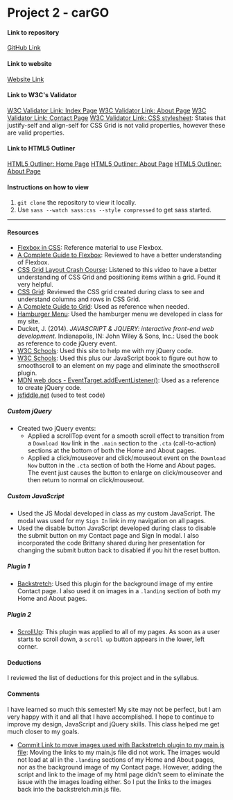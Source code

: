 # Project 2 - carGO

#### Link to repository
[GitHub Link](https://github.com/JackieMarie/project-2_culbreath-jackie)

#### Link to website
[Website Link](http://www.justbelievedesigns.com/project-2_culbreath-jackie/)

#### Link to W3C's Validator
[W3C Validator Link: Index Page](https://validator.w3.org/nu/#file)
[W3C Validator Link: About Page](https://validator.w3.org/nu/#file)
[W3C Validator Link: Contact Page](https://validator.w3.org/nu/#file)
[W3C Validator Link: CSS stylesheet](http://jigsaw.w3.org/css-validator/validator): States that justify-self and align-self for CSS Grid is not valid properties, however these are valid properties.

#### Link to HTML5 Outliner
[HTML5 Outliner: Home Page](https://gsnedders.html5.org/outliner/process.py)
[HTML5 Outliner: About Page](https://gsnedders.html5.org/outliner/process.py)
[HTML5 Outliner: About Page](https://gsnedders.html5.org/outliner/process.py)

#### Instructions on how to view
1. `git clone` the repository to view it locally.
2. Use `sass --watch sass:css --style compressed` to get sass started.

---

#### Resources
- [Flexbox in CSS](https://cssreference.io/flexbox/): Reference material to use Flexbox.
- [A Complete Guide to Flexbox](https://css-tricks.com/snippets/css/a-guide-to-flexbox/): Reviewed to have a better understanding of Flexbox.
- [CSS Grid Layout Crash Course](https://www.youtube.com/watch?v=jV8B24rSN5o&t=1330s): Listened to this video to have a better understanding of CSS Grid and positioning items within a grid. Found it very helpful.
- [CSS Grid](https://codepen.io/createlyn/pen/bjLzdZ): Reviewed the CSS grid created during class to see and understand columns and rows in CSS Grid.
- [A Complete Guide to Grid](https://css-tricks.com/snippets/css/complete-guide-grid/): Used as reference when needed.
- [Hamburger Menu](https://codepen.io/createlyn/pen/xJYmZx): Used the hamburger menu we developed in class for my site.
- Ducket, J. (2014). *JAVASCRIPT & JQUERY: interactive front-end web development.* Indianapolis, IN: John Wiley & Sons, Inc.: Used the book as reference to code jQuery event.
- [W3C Schools](https://www.w3schools.com/): Used this site to help me with my jQuery code.
- [W3C Schools](https://www.w3schools.com/jquery/tryit.asp?filename=tryjquery_eff_animate_smoothscroll): Used this plus our JavaScript book to figure out how to smoothscroll to an element on my page and eliminate the smoothscroll plugin.
- [MDN web docs - EventTarget.addEventListener()](https://developer.mozilla.org/en-US/docs/Web/API/EventTarget/addEventListener): Used as a reference to create jQuery code.
- [jsfiddle.net](https://jsfiddle.net/) (used to test code)

##### Custom jQuery
- Created two jQuery events:
    -  Applied a scrollTop event for a smooth scroll effect to transition from a `Download Now` link in the `.main` section to the `.cta` (call-to-action) sections at the bottom of both the Home and About pages.
    -  Applied a click/mouseover and click/mouseout event on the `Download Now` button in the `.cta` section of both the Home and About pages. The event just causes the button to enlarge on click/mouseover and then return to normal on click/mouseout.

##### Custom JavaScript
- Used the JS Modal developed in class as my custom JavaScript. The modal was used for my `Sign In` link in my navigation on all pages.
- Used the disable button JavaScript developed during class to disable the submit button on my Contact page and Sign In modal. I also incorporated the code Brittany shared during her presentation for changing the submit button back to disabled if you hit the reset button.

##### Plugin 1
- [Backstretch](http://www.jquery-backstretch.com/): Used this plugin for the background image of my entire Contact page. I also used it on images in a `.landing` section of both my Home and About pages.

##### Plugin 2
- [ScrollUp](https://markgoodyear.com/2013/01/scrollup-jquery-plugin/): This plugin was applied to all of my pages. As soon as a user starts to scroll down, a `scroll up` button appears in the lower, left corner.

#### Deductions
I reviewed the list of deductions for this project and in the syllabus.

#### Comments
I have learned so much this semester! My site may not be perfect, but I am very happy with it and all that I have accomplished. I hope to continue to improve my design, JavaScript and jQuery skills. This class helped me get much closer to my goals.

- [Commit Link to move images used with Backstretch plugin to my main.js file](https://github.com/JackieMarie/project-2_culbreath-jackie/commit/b6f2b23036282bb2d6962a028f6cd18ac3447754): Moving the links to my main.js file did not work. The images would not load at all in the `.landing` sections of my Home and About pages, nor as the background image of my Contact page. However, adding the script and link to the image of my html page didn't seem to eliminate the issue with the images loading either. So I put the links to the images back into the backstretch.min.js file.
